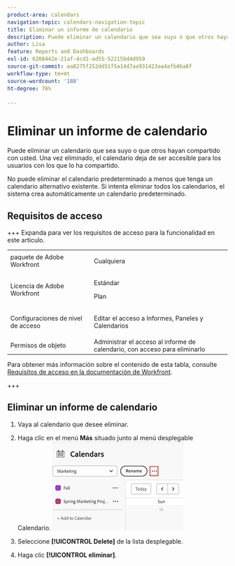 ```yaml
---
product-area: calendars
navigation-topic: calendars-navigation-topic
title: Eliminar un informe de calendario
description: Puede eliminar un calendario que sea suyo o que otros hayan compartido con usted. Una vez eliminado, el calendario deja de ser accesible para los usuarios con los que lo ha compartido.
author: Lisa
feature: Reports and Dashboards
exl-id: 6208442e-21af-4cd1-ad55-52215bd4d959
source-git-commit: aa8275f252dd51f5a14d7aa931423aa4afb4ba8f
workflow-type: tm+mt
source-wordcount: '188'
ht-degree: 76%

---
```


# Eliminar un informe de calendario

Puede eliminar un calendario que sea suyo o que otros hayan compartido con usted. Una vez eliminado, el calendario deja de ser accesible para los usuarios con los que lo ha compartido.

No puede eliminar el calendario predeterminado a menos que tenga un calendario alternativo existente. Si intenta eliminar todos los calendarios, el sistema crea automáticamente un calendario predeterminado.

## Requisitos de acceso

+++ Expanda para ver los requisitos de acceso para la funcionalidad en este artículo.

<table style="table-layout:auto"> 
 <col> 
 </col> 
 <col> 
 </col> 
 <tbody> 
  <tr> 
   <td role="rowheader">paquete de Adobe Workfront</td> 
   <td> <p>Cualquiera</p> </td> 
  </tr> 
  <tr> 
   <td role="rowheader">Licencia de Adobe Workfront</td> 
   <td><p>Estándar</p>
       <p>Plan</p></td> 
  </tr> 
  <tr> 
   <td role="rowheader">Configuraciones de nivel de acceso</td> 
   <td> <p> Editar el acceso a Informes, Paneles y Calendarios</p></td> 
  </tr> 
  <tr> 
   <td role="rowheader">Permisos de objeto</td> 
   <td>Administrar el acceso al informe de calendario, con acceso para eliminarlo</td> 
  </tr> 
 </tbody> 
</table>

Para obtener más información sobre el contenido de esta tabla, consulte [Requisitos de acceso en la documentación de Workfront](/help/quicksilver/administration-and-setup/add-users/access-levels-and-object-permissions/access-level-requirements-in-documentation.md).

+++


## Eliminar un informe de calendario

1. Vaya al calendario que desee eliminar.
1. Haga clic en el menú **Más** situado junto al menú desplegable Calendario.
   ![calendario más menú](assets/more-menu-calendar.png)

1. Seleccione **[!UICONTROL Delete]** de la lista desplegable.
1. Haga clic **[!UICONTROL eliminar]**.
